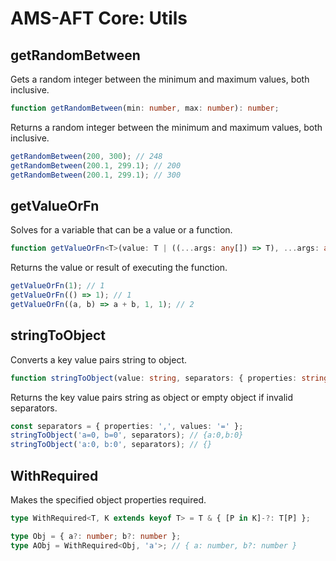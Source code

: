 # AMS-AFT Core: Utils

## getRandomBetween

Gets a random integer between the minimum and maximum values, both inclusive.

```ts
function getRandomBetween(min: number, max: number): number;
```

Returns a random integer between the minimum and maximum values, both inclusive.

```ts
getRandomBetween(200, 300); // 248
getRandomBetween(200.1, 299.1); // 200
getRandomBetween(200.1, 299.1); // 300
```

## getValueOrFn

Solves for a variable that can be a value or a function.

```ts
function getValueOrFn<T>(value: T | ((...args: any[]) => T), ...args: any[]): T;
```

Returns the value or result of executing the function.

```ts
getValueOrFn(1); // 1
getValueOrFn(() => 1); // 1
getValueOrFn((a, b) => a + b, 1, 1); // 2
```

## stringToObject

Converts a key value pairs string to object.

```ts
function stringToObject(value: string, separators: { properties: string; values: string }): Record<string, string>;
```

Returns the key value pairs string as object or empty object if invalid separators.

```ts
const separators = { properties: ',', values: '=' };
stringToObject('a=0, b=0', separators); // {a:0,b:0}
stringToObject('a:0, b:0', separators); // {}
```

## WithRequired

Makes the specified object properties required.

```ts
type WithRequired<T, K extends keyof T> = T & { [P in K]-?: T[P] };
```

```ts
type Obj = { a?: number; b?: number };
type AObj = WithRequired<Obj, 'a'>; // { a: number, b?: number }
```

